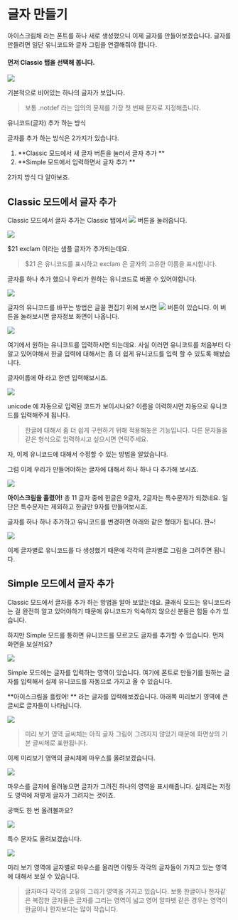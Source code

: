 # 글자 만들기

아이스크림체  라는 폰트를 하나 새로 생성했으니  이제 글자를 만들어보겠습니다.    글자를 만들려면 일단 유니코드와 글자 그림을 연결해줘야 합니다.

#### 먼저 Classic  탭을 선택해 봅니다.

![](/assets/select-classic-tab.png)

기본적으로 비어있는 하나의 글자가 보입니다.

> 보통  .notdef 라는 임의의 문제를 가장 첫 번째  문자로 지정해줍니다.

유니코드\(글자\) 추가 하는 방식

글자를 추가 하는 방식은 2가지가 있습니다.

1. **Classic 모드에서  새 글자  버튼을 눌러서 글자 추가 **
2. **Simple 모드에서 입력하면서 글자 추가 **

2가지 방식 다 알아보죠.

## Classic 모드에서 글자 추가

Classic 모드에서 글자 추가는  Classic 탭에서  ![](/assets/create-glyph.png) 버튼을 눌러줍니다.

![](/assets/select-new-glyph.png)

$21 exclam  이라는  샘플 글자가 추가되는데요.

> $21  은 유니코드를 표시하고  exclam 은  글자의 고유한 이름을 표시합니다.

글자를 하나 추가 했으니 우리가 원하는 유니코드로 바꿀 수 있어야합니다.

![](/assets/glyph-menu.png)

글자의 유니코드를 바꾸는 방법은   글꼴 편집기 위에 보시면 ![](/assets/settings.png) 버튼이 있습니다.  이 버튼을 눌러보시면 글자정보 화면이 나옵니다.

![](/assets/glyph-info.png)

여기에서 원하는 유니코드를 입력하시면 되는데요.  사실 이러면 유니코드를 처음부터 다 알고 있어야해서 한글 입력에 대해서는 좀 더 쉽게 유니코드를 입력 할 수 있도록 해놨습니다.

글자이름에  **아** 라고 한번 입력해보시죠.

![](/assets/change-unicode-by-name.png)

unicode 에 자동으로 입력된 코드가 보이시나요?   이름을 이력하시면 자동으로 유니코드를 입력해주게 됩니다.

> 한글에 대해서 좀 더 쉽게 구현하기 위해 적용해놓은 기능입니다. 다른 문자들을 같은 형식으로 입력하시고  싶으시면 연락주세요.

자, 이제 유니코드에 대해서 수정할 수 있는 방법을 알았습니다.

그럼 이제 우리가 만들어야하는 글자에 대해서 하나 하나 다 추가해 보시죠.

![](/assets/sample-text.png)

**아이스크림을 흘렸어!**  총 11 글자 중에 한글은 9글자, 2글자는 특수문자가 되겠네요.  일단은 특수문자는 제외하고 한글만 9자를 만들어보시죠.

글자를 하나 하나 추가하고 유니코드를 변경하면 아래와 같은 형태가 됩니다.  짠~!

![](/assets/sample-text-create-glyph.png)

이제 글자별로 유니코드를 다 생성했기 때문에 각각의 글자별로 그림을 그려주면 됩니다.

## Simple 모드에서 글자 추가

Classic 모드에서 글자를 추가 하는 방법을 알아 보았는데요.  클래식 모드는 유니코드라는 걸 완전히 알고 있어야하기 때문에 유니코드가 익숙하지 않으신 분들은 힘들 수가 있습니다.

하지만  Simple 모드를 통하면  유니코드를 모르고도 글자를 추가할 수 있습니다.   먼저 화면을 보실까요?

![](/assets/simple-mode.png)



Simple 모드에는 글자를 입력하는 영역이 있습니다.  여기에 폰트로 만들기를 원하는 글자를 입력해서 실제 유니코드를 자동으로 가지고 올 수 있습니다.   



**아이스크림을 흘렸어! **  라는 글자를 입력해보겠습니다.  아래쪽 미리보기 영역에 큰 글씨로 글자들이 나타납니다. 

![](/assets/simple-sample-glyph.png)

> 미리 보기 영역 글씨체는 아직 글자 그림이 그려지지 않았기 때문에 화면상의 기본 글씨체로 표현됩니다.



이제 미리보기 영역의 글씨체에 마우스를 올려보겠습니다. 

![](/assets/mouse-over-glyph-1.png)   

마우스를 글자에 올려놓으면 글자가 그려진 하나의 영역을 표시해줍니다.  실제로는 저정도 영역에 저렇게 글자가 그려지는 것이죠. 

공백도 한 번 올려볼까요? 

![](/assets/mouse-over-glyph-2.png)

특수 문자도 올려보겠습니다. 

![](/assets/mouse-over-glyph-3.png)



미리 보기 영역에 글자별로 마우스를 올리면 이렇듯 각각의 글자들이 가지고 있는 영역에 대해서 보실 수 있습니다. 

> 글자마다 각각의 고유의 그리기 영역을 가지고 있습니다.  보통 한글이나 한자같은 복잡한 글자들은 글자를 그리는 영역이 넓고 영어 알파벳 같은 경우는 영역이 한글이나 한자보다는 많이 작습니다.





